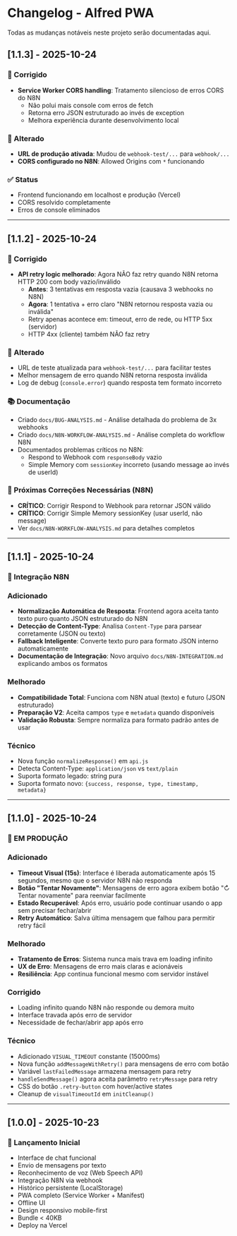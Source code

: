 # Changelog - Alfred PWA

Todas as mudanças notáveis neste projeto serão documentadas aqui.

## [1.1.3] - 2025-10-24

### 🐛 Corrigido
- **Service Worker CORS handling**: Tratamento silencioso de erros CORS do N8N
  - Não polui mais console com erros de fetch
  - Retorna erro JSON estruturado ao invés de exception
  - Melhora experiência durante desenvolvimento local

### 🔧 Alterado
- **URL de produção ativada**: Mudou de `webhook-test/...` para `webhook/...`
- **CORS configurado no N8N**: Allowed Origins com `*` funcionando

### ✅ Status
- Frontend funcionando em localhost e produção (Vercel)
- CORS resolvido completamente
- Erros de console eliminados

---

## [1.1.2] - 2025-10-24

### 🐛 Corrigido
- **API retry logic melhorado**: Agora NÃO faz retry quando N8N retorna HTTP 200 com body vazio/inválido
  - **Antes**: 3 tentativas em resposta vazia (causava 3 webhooks no N8N)
  - **Agora**: 1 tentativa + erro claro "N8N retornou resposta vazia ou inválida"
  - Retry apenas acontece em: timeout, erro de rede, ou HTTP 5xx (servidor)
  - HTTP 4xx (cliente) também NÃO faz retry

### 🔧 Alterado
- URL de teste atualizada para `webhook-test/...` para facilitar testes
- Melhor mensagem de erro quando N8N retorna resposta inválida
- Log de debug (`console.error`) quando resposta tem formato incorreto

### 📚 Documentação
- Criado `docs/BUG-ANALYSIS.md` - Análise detalhada do problema de 3x webhooks
- Criado `docs/N8N-WORKFLOW-ANALYSIS.md` - Análise completa do workflow N8N
- Documentados problemas críticos no N8N:
  - Respond to Webhook com `responseBody` vazio
  - Simple Memory com `sessionKey` incorreto (usando message ao invés de userId)

### 🎯 Próximas Correções Necessárias (N8N)
- **CRÍTICO**: Corrigir Respond to Webhook para retornar JSON válido
- **CRÍTICO**: Corrigir Simple Memory sessionKey (usar userId, não message)
- Ver `docs/N8N-WORKFLOW-ANALYSIS.md` para detalhes completos

---

## [1.1.1] - 2025-10-24

### 🔗 Integração N8N

### Adicionado
- **Normalização Automática de Resposta**: Frontend agora aceita tanto texto puro quanto JSON estruturado do N8N
- **Detecção de Content-Type**: Analisa `Content-Type` para parsear corretamente (JSON ou texto)
- **Fallback Inteligente**: Converte texto puro para formato JSON interno automaticamente
- **Documentação de Integração**: Novo arquivo `docs/N8N-INTEGRATION.md` explicando ambos os formatos

### Melhorado
- **Compatibilidade Total**: Funciona com N8N atual (texto) e futuro (JSON estruturado)
- **Preparação V2**: Aceita campos `type` e `metadata` quando disponíveis
- **Validação Robusta**: Sempre normaliza para formato padrão antes de usar

### Técnico
- Nova função `normalizeResponse()` em `api.js`
- Detecta Content-Type: `application/json` vs `text/plain`
- Suporta formato legado: string pura
- Suporta formato novo: `{success, response, type, timestamp, metadata}`

---

## [1.1.0] - 2025-10-24

### 🚀 EM PRODUÇÃO

### Adicionado
- **Timeout Visual (15s)**: Interface é liberada automaticamente após 15 segundos, mesmo que o servidor N8N não responda
- **Botão "Tentar Novamente"**: Mensagens de erro agora exibem botão "↻ Tentar novamente" para reenviar facilmente
- **Estado Recuperável**: Após erro, usuário pode continuar usando o app sem precisar fechar/abrir
- **Retry Automático**: Salva última mensagem que falhou para permitir retry fácil

### Melhorado
- **Tratamento de Erros**: Sistema nunca mais trava em loading infinito
- **UX de Erro**: Mensagens de erro mais claras e acionáveis
- **Resiliência**: App continua funcional mesmo com servidor instável

### Corrigido
- Loading infinito quando N8N não responde ou demora muito
- Interface travada após erro de servidor
- Necessidade de fechar/abrir app após erro

### Técnico
- Adicionado `VISUAL_TIMEOUT` constante (15000ms)
- Nova função `addMessageWithRetry()` para mensagens de erro com botão
- Variável `lastFailedMessage` armazena mensagem para retry
- `handleSendMessage()` agora aceita parâmetro `retryMessage` para retry
- CSS do botão `.retry-button` com hover/active states
- Cleanup de `visualTimeoutId` em `initCleanup()`

---

## [1.0.0] - 2025-10-23

### 🎉 Lançamento Inicial

- Interface de chat funcional
- Envio de mensagens por texto
- Reconhecimento de voz (Web Speech API)
- Integração N8N via webhook
- Histórico persistente (LocalStorage)
- PWA completo (Service Worker + Manifest)
- Offline UI
- Design responsivo mobile-first
- Bundle < 40KB
- Deploy na Vercel
